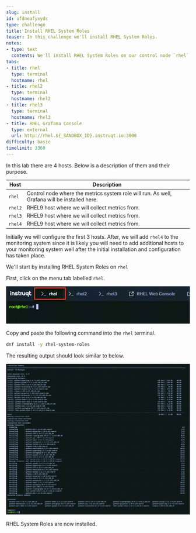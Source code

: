 ```yaml
---
slug: install
id: ufdneafyxydc
type: challenge
title: Install RHEL System Roles
teaser: In this challenge we'll install RHEL System Roles.
notes:
- type: text
  contents: We'll install RHEL System Roles on our control node `rhel`.
tabs:
- title: rhel
  type: terminal
  hostname: rhel
- title: rhel2
  type: terminal
  hostname: rhel2
- title: rhel3
  type: terminal
  hostname: rhel3
- title: RHEL Grafana Console
  type: external
  url: http://rhel.${_SANDBOX_ID}.instruqt.io:3000
difficulty: basic
timelimit: 3360
---
```

In this lab there are 4 hosts. Below is a description of them and their purpose.

| Host | Description |
|------|-----------------------------------------------------|
| `rhel` | Control node where the metrics system role will run. As well, Grafana will be installed here. |
| `rhel2` | RHEL9 host where we will collect metrics from.      |
| `rhel3` | RHEL9 host where we will collect metrics from.      |
| `rhel4` | RHEL9 host where we will collect metrics from.      |

Initially we will configure the first 3 hosts. After, we will add `rhel4` to the monitoring system since it is likely you will need to add additional hosts to your monitoring system well after the initial installation and configuration has taken place.

We'll start by installing RHEL System Roles on `rhel`

First, click on the menu tab labelled `rhel`.

![rhel tab](../assets/rhel_tab.png)

Copy and paste the following command into the `rhel` terminal.

```bash
dnf install -y rhel-system-roles
```

The resulting output should look similar to below.

![output](../assets/dnf_output.png)

RHEL System Roles are now installed.
